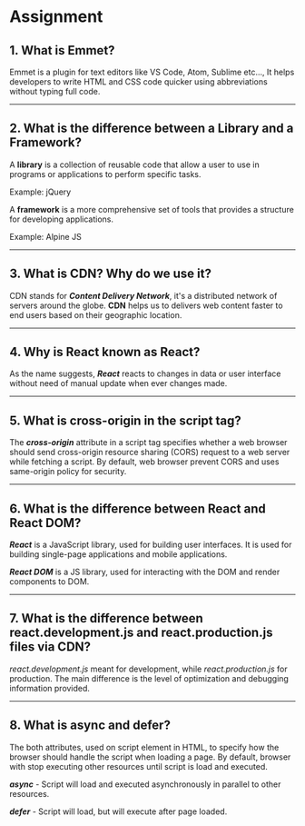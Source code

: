 # Assignment

## 1. What is Emmet?

Emmet is a plugin for text editors like VS Code, Atom, Sublime etc…, It helps developers to write HTML and CSS code quicker using abbreviations without typing full code.

---

## 2. What is the difference between a Library and a Framework?

A **library** is a collection of reusable code that allow a user to use in programs or applications to perform specific tasks. 

Example: jQuery

A **framework** is a more comprehensive set of tools that provides a structure for developing applications.

Example: Alpine JS

---

## 3. What is CDN? Why do we use it?

CDN stands for ***Content Delivery Network***, it's a distributed network of servers around the globe. **CDN** helps us to delivers web content faster to end users based on their geographic location.

---

## 4. Why is React known as React?

As the name suggests, ***React*** reacts to changes in data or user interface without need of manual update when ever changes made.

---

## 5. What is cross-origin in the script tag?

The ***cross-origin*** attribute in a script tag specifies whether a web browser should send cross-origin resource sharing (CORS) request to a web server while fetching a script. By default, web browser prevent CORS and uses same-origin policy for security.

---

## 6. What is the difference between React and React DOM?

***React*** is a JavaScript library, used for building user interfaces. It is used for building single-page applications and mobile applications.

***React DOM*** is a JS library, used for interacting with the DOM and render components to DOM.

---

## 7. What is the difference between react.development.js and react.production.js files via CDN?

*react.development.js* meant for development, while *react.production.js* for production. The main difference is the level of optimization and debugging information provided.

---

## 8. What is async and defer?

The both attributes, used on script element in HTML, to specify how the browser should handle the script when loading a page. By default, browser with stop executing other resources until script is load and executed.

***async*** - Script will load and executed asynchronously in parallel to other resources.

***defer*** - Script will load, but will execute after page loaded.